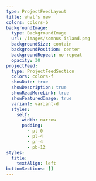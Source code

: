 ```yaml
---
type: ProjectFeedLayout
title: what's new
colors: colors-b
backgroundImage:
  type: BackgroundImage
  url: /images/somnus island.png
  backgroundSize: contain
  backgroundPosition: center
  backgroundRepeat: no-repeat
  opacity: 30
projectFeed:
  type: ProjectFeedSection
  colors: colors-f
  showDate: true
  showDescription: true
  showReadMoreLink: true
  showFeaturedImage: true
  variant: variant-d
  styles:
    self:
      width: narrow
      padding:
        - pt-0
        - pl-4
        - pr-4
        - pb-12
styles:
  title:
    textAlign: left
bottomSections: []
---
```

